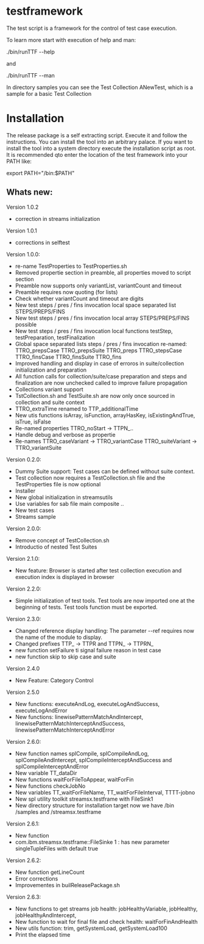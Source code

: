 # testframework

The test script is a framework for the control of test case execution.

To learn more start with execution of help and man:

./bin/runTTF --help

and

./bin/runTTF --man

In directory samples you can see the Test Collection ANewTest, which is a sample for a basic Test Collection

# Installation

The release package is a self extracting script. Execute it and follow the instructions. You can install the tool into 
an arbitrary palace.
If you want to install the tool into a system directory execute the installation script as root.
It is recommended qto enter the location of the test framework into your PATH like:

export PATH="<location of test framework>/bin:$PATH"

Whats new:
----------
Version 1.0.2
- correction in streams initialization

Version 1.0.1
- corrections in selftest


Version 1.0.0:
- re-name TestProperties to TestProperties.sh
- Removed propertie section in preamble, all properties moved to script section
- Preamble now supports only variantList, variantCount and timeout
- Preamble requires now quoting (for lists)
- Check whether variantCount and timeout are digits
- New test steps / pres / fins invocation local space separated list STEPS/PREPS/FINS
- New test steps / pres / fins invocation local array STEPS/PREPS/FINS possible
- New test steps / pres / fins invocation local functions testStep, testPreparation, testFinalization
- Global space separated lists steps / pres / fins invocation re-named:
    TTRO_prepsCase TTRO_prepsSuite TTRO_preps
    TTRO_stepsCase
    TTRO_finsCase TTRO_finsSuite TTRO_fins
- Improved handling and display in case of erroros in suite/collection initialization and preparation
- All function calls for collection/suite/case preparation and steps and finalization are now unchecked called
  to improve failure propagation
- Collections variant support
- TstCollection.sh and TestSuite.sh are now only once sourced in collection and suite context
- TTRO_extraTime renamed to TTP_additionalTime
- New utis functions isArray, isFunction, arrayHasKey, isExistingAndTrue, isTrue, isFalse
- Re-named properties TTRO_noStart -> TTPN_..
- Handle debug and verbose as propertie
- Re-names TTRO_caseVariant -> TTRO_variantCase TTRO_suiteVariant -> TTRO_variantSuite


Version 0.2.0:
- Dummy Suite support: Test cases can be defined without suite context.
- Test collection now requires a TestCollection.sh file and the TestProperties file is now optional
- Installer
- New global initialization in streamsutils
- Use variables for sab file main composite ..
- New test cases
- Streams sample

Version 2.0.0:
- Remove concept of TestCollection.sh 
- Introductio of nested Test Suites

Version 2.1.0:
- New feature: Browser is started after test collection execution and execution index is displayed in browser

Version 2.2.0:
- Simple initialization of test tools. Test tools are now imported one at the beginning of tests. Test tools function must be exported.

Version 2.3.0:
- Changed reference display handling: The parameter --ref requires now the name of the module to display.
- Changed prefixes TTP_ -> TTPR and TTPN_ -> TTPRN_
- new function setFailure ti signal failure reason in test case
- new function skip to skip case and suite

Version 2.4.0
- New Feature: Category Control

Version 2.5.0
- New functions: executeAndLog, executeLogAndSuccess, executeLogAndError
- New functions: linewisePatternMatchAndIntercept, linewisePatternMatchInterceptAndSuccess, linewisePatternMatchInterceptAndError

Version 2.6.0:
- New function names splCompile, splCompileAndLog, splCompileAndIntercept, splCompileInterceptAndSuccess and splCompileInterceptAndError
- New variable TT_dataDir
- New functions waitForFileToAppear, waitForFin
- New functions checkJobNo
- New variables TT_waitForFileName, TT_waitForFileInterval, TTTT-jobno
- New spl utility toolkit streamsx.testframe with FileSink1
- New directory structure for installation target now we have <version>/bin <version>/samples and <version>/streamsx.testframe

Version 2.6.1:
- New function
- com.ibm.streamsx.testframe::FileSinke 1 : has new parameter singleTupleFiles with default true

Version 2.6.2:
- New function getLineCount
- Error corrections
- Improvementes in builReleasePackage.sh

Version 2.6.3:
- New functions to get streams job health: jobHealthyVariable, jobHealthy, jobHealthyAndIntercept,
- New function to wait for final file and check health: waitForFinAndHealth
- New utils function: trim, getSystemLoad, getSystemLoad100
- Print the elapsed time

